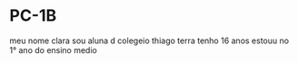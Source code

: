 # PC-1B
meu nome clara
sou aluna d colegeio thiago terra
tenho 16 anos
estouu no 1° ano do ensino medio
